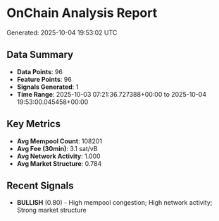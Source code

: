 # OnChain Analysis Report
Generated: 2025-10-04 19:53:02 UTC

## Data Summary
- **Data Points**: 96
- **Feature Points**: 96
- **Signals Generated**: 1
- **Time Range**: 2025-10-03 07:21:36.727388+00:00 to 2025-10-04 19:53:00.045458+00:00

## Key Metrics
- **Avg Mempool Count**: 108201
- **Avg Fee (30min)**: 3.1 sat/vB
- **Avg Network Activity**: 1.000
- **Avg Market Structure**: 0.784

## Recent Signals
- **BULLISH** (0.80) - High mempool congestion; High network activity; Strong market structure
